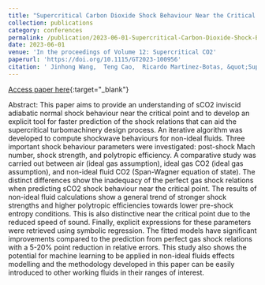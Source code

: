 ```yaml
---
title: "Supercritical Carbon Dioxide Shock Behaviour Near the Critical Point"
collection: publications
category: conferences
permalink: /publication/2023-06-01-Supercritical-Carbon-Dioxide-Shock-Behaviour-Near-the-Critical-Point
date: 2023-06-01
venue: 'In the proceedings of Volume 12: Supercritical CO2'
paperurl: 'https://doi.org/10.1115/GT2023-100956'
citation: ' Jinhong Wang,  Teng Cao,  Ricardo Martinez-Botas, &quot;Supercritical Carbon Dioxide Shock Behaviour Near the Critical Point.&quot; In the proceedings of Volume 12: Supercritical CO2, 2023.'
---
```

[Access paper here](https://doi.org/10.1115/GT2023-100956){:target="_blank"}

Abstract:
This paper aims to provide an understanding of sCO2 inviscid adiabatic normal shock behaviour near the critical point and to develop an explicit tool for faster prediction of the shock relations that can aid the supercritical turbomachinery design process. An iterative algorithm was developed to compute shockwave behaviours for non-ideal fluids. Three important shock behaviour parameters were investigated: post-shock Mach number, shock strength, and polytropic efficiency. A comparative study was carried out between air (ideal gas assumption), ideal gas CO2 (ideal gas assumption), and non-ideal fluid CO2 (Span-Wagner equation of state). The distinct differences show the inadequacy of the perfect gas shock relations when predicting sCO2 shock behaviour near the critical point. The results of non-ideal fluid calculations show a general trend of stronger shock strengths and higher polytropic efficiencies towards lower pre-shock entropy conditions. This is also distinctive near the critical point due to the reduced speed of sound. Finally, explicit expressions for these parameters were retrieved using symbolic regression. The fitted models have significant improvements compared to the prediction from perfect gas shock relations with a 5-20\% point reduction in relative errors. This study also shows the potential for machine learning to be applied in non-ideal fluids effects modelling and the methodology developed in this paper can be easily introduced to other working fluids in their ranges of interest.